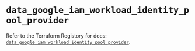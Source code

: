 # `data_google_iam_workload_identity_pool_provider`

Refer to the Terraform Registory for docs: [`data_google_iam_workload_identity_pool_provider`](https://registry.terraform.io/providers/hashicorp/google-beta/4.69.1/docs/data-sources/google_iam_workload_identity_pool_provider).
